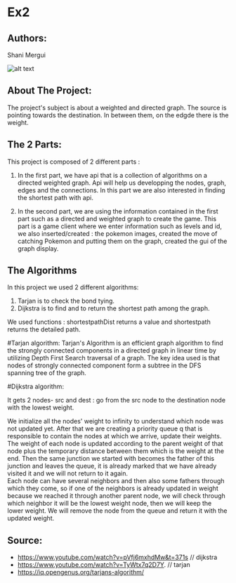 # Ex2

## Authors:
 Shani Mergui
 
![alt text](https://www.google.com/url?sa=i&url=http%3A%2F%2Falexvolov.com%2Ftag%2Ftarjans-algorithm%2F&psig=AOvVaw13jHWGlo6_XuQvJdPpRX6a&ust=1610725171402000&source=images&cd=vfe&ved=0CAIQjRxqFwoTCMCdh4Lhm-4CFQAAAAAdAAAAABAD)

## About The Project:

The project's subject is about a weighted and directed graph. The source is pointing towards the destination. In between them, on the edgde there is the weight.

## The 2 Parts:

This project is composed of 2 different parts : 

1) In the first part, we have api that is a collection of algorithms on a directed weighted graph.
Api will help us developping the nodes, graph, edges and the connections.
In this part we are also interested in finding the shortest path with api.

2)  In the second part, we are using the information contained in the first part such as a directed and weighted graph to create the game. 
This part is a game client where we enter information such as levels and id, we also inserted/created : the pokemon images, created the move of catching Pokemon and putting them on the graph, created the gui of the graph display.

## The Algorithms

In this project we used 2 different algorithms:

1) Tarjan is to check the bond tying.
2) Dijkstra is to find and to return the shortest path among the graph.

We used functions : shortestpathDist returns a value and shortestpath returns the detailed path.

#Tarjan algorithm:
Tarjan's Algorithm is an efficient graph algorithm to find the strongly connected components in a directed graph in linear time by utilizing Depth First Search traversal of a graph. The key idea used is that nodes of strongly connected component form a subtree in the DFS spanning tree of the graph.

#Dijkstra algorithm:

It gets 2 nodes- src and dest : go from the src node to the destination node with the lowest weight.

We initialize all the nodes' weight to infinity to understand which node was not updated yet.
After that we are creating a priority queue q that is responsible to contain the nodes at which we arrive, update their weights. 
The weight of each node is updated according to the parent weight of that node plus the temporary distance between them which is the weight at the end. 
Then the same junction we started with becomes the father of this junction and leaves the queue, it is already marked that we have already visited it and we will not return to it again.  
Each node can have several neighbors and then also some fathers through which they come, so if one of the neighbors is already updated in weight because we reached it through another parent node, we will check through which neighbor it will be the lowest weight node, then we will keep the lower weight.
We will remove the node from the queue and return it with the updated weight. 

## Source:

* https://www.youtube.com/watch?v=pVfj6mxhdMw&t=371s  // dijkstra
* https://www.youtube.com/watch?v=TyWtx7q2D7Y. // tarjan
* https://iq.opengenus.org/tarjans-algorithm/
